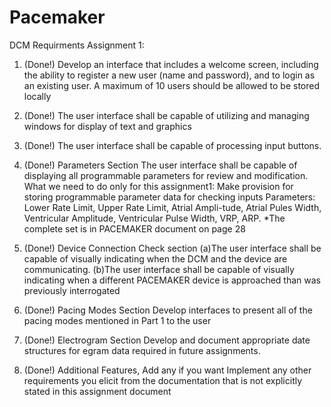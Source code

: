 # Pacemaker
DCM Requirments Assignment 1:
1. (Done!) Develop an interface that includes a welcome screen, including the ability to register a new user (name and password), and to login as an existing user. A maximum of 10 users should be allowed to be stored locally 
2. (Done!) The user interface shall be capable of utilizing and managing windows for display of text and graphics 
3. (Done!) The user interface shall be capable of processing input buttons. 

4. (Done!) Parameters Section
The user interface shall be capable of displaying all programmable parameters for review and modification. What we need to do only for this assignment1: Make provision for storing programmable parameter data for checking inputs 
    Parameters:
    Lower Rate Limit, 
    Upper Rate Limit, 
    Atrial Ampli-tude, 
    Atrial Pules Width, 
    Ventricular Amplitude,
    Ventricular Pulse Width, 
    VRP, 
    ARP.
    *The complete set is in PACEMAKER document on page 28

5. (Done!) Device Connection Check section
    (a)The user interface shall be capable of visually indicating when the DCM and the device are communicating.
    (b)The user interface shall be capable of visually indicating when a different PACEMAKER device is approached than was previously interrogated

6. (Done!) Pacing Modes Section
Develop interfaces to present all of the pacing modes mentioned in Part 1 to the user

7. (Done!) Electrogram Section
Develop and document appropriate date structures for egram data required in future assignments.

8. (Done!) Additional Features, Add any if you want
Implement any other requirements you elicit from the documentation that is not explicitly stated in this assignment document

